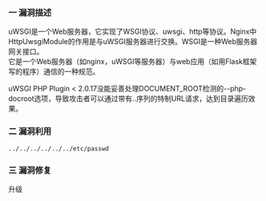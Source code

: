 ### 一 漏洞描述
uWSGI是一个Web服务器，它实现了WSGI协议、uwsgi、http等协议。Nginx中HttpUwsgiModule的作用是与uWSGI服务器进行交换。WSGI是一种Web服务器网关接口。  
它是一个Web服务器（如nginx，uWSGI等服务器）与web应用（如用Flask框架写的程序）通信的一种规范。

uWSGI PHP Plugin < 2.0.17没能妥善处理DOCUMENT_ROOT检测的--php-docroot选项，导致攻击者可以通过带有..序列的特制URL请求，达到目录遍历效果。

### 二 漏洞利用
`../../../../../../etc/passwd`

### 三 漏洞修复
升级
